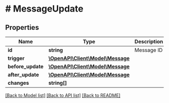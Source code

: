 # # MessageUpdate

## Properties

Name | Type | Description | Notes
------------ | ------------- | ------------- | -------------
**id** | **string** | Message ID |
**trigger** | [**\OpenAPI\Client\Model\Message**](Message.md) |  | [optional]
**before_update** | [**\OpenAPI\Client\Model\Message**](Message.md) |  |
**after_update** | [**\OpenAPI\Client\Model\Message**](Message.md) |  |
**changes** | **string[]** |  | [optional]

[[Back to Model list]](../../README.md#models) [[Back to API list]](../../README.md#endpoints) [[Back to README]](../../README.md)
